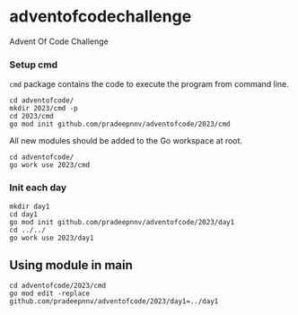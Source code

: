 # adventofcodechallenge

Advent Of Code Challenge

### Setup cmd
`cmd` package contains the code to execute the program from command line.
```shell
cd adventofcode/
mkdir 2023/cmd -p
cd 2023/cmd
go mod init github.com/pradeepnnv/adventofcode/2023/cmd
```

All new modules should be added to the Go workspace at root.

```shell
cd adventofcode/
go work use 2023/cmd
```

### Init each day

```shell
mkdir day1
cd day1
go mod init github.com/pradeepnnv/adventofcode/2023/day1
cd ../../
go work use 2023/day1
```

## Using module in main

```shell
cd adventofcode/2023/cmd
go mod edit -replace  github.com/pradeepnnv/adventofcode/2023/day1=../day1
```